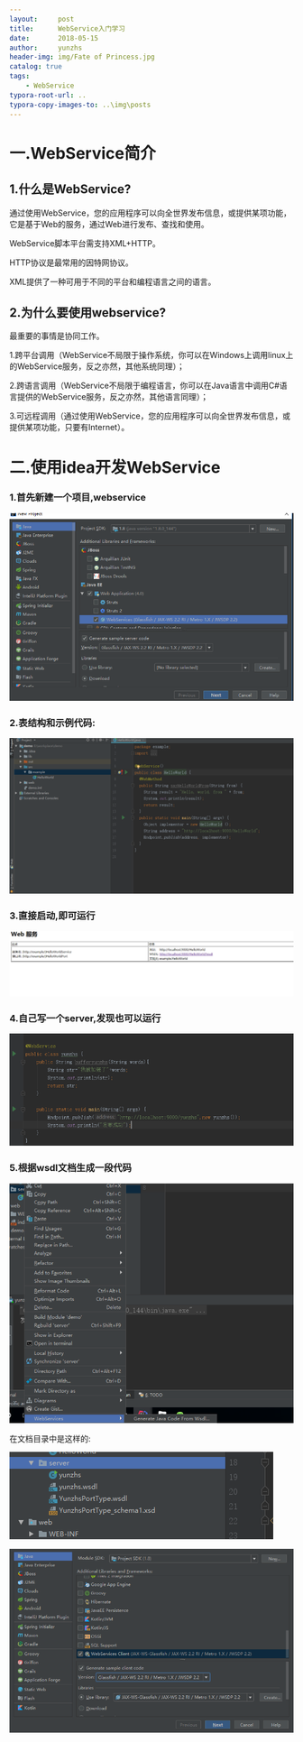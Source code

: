 ```yaml
---
layout:     post
title:      WebService入门学习
date:       2018-05-15
author:     yunzhs
header-img: img/Fate of Princess.jpg
catalog: true
tags:
    - WebService
typora-root-url: ..
typora-copy-images-to: ..\img\posts
---
```


# 一.WebService简介

## 1.什么是WebService?

通过使用WebService，您的应用程序可以向全世界发布信息，或提供某项功能，它是基于Web的服务，通过Web进行发布、查找和使用。

WebService脚本平台需支持XML+HTTP。

HTTP协议是最常用的因特网协议。

XML提供了一种可用于不同的平台和编程语言之间的语言。

## 2.为什么要使用webservice?

最重要的事情是协同工作。

1.跨平台调用（WebService不局限于操作系统，你可以在Windows上调用linux上的WebService服务，反之亦然，其他系统同理）；

2.跨语言调用（WebService不局限于编程语言，你可以在Java语言中调用C#语言提供的WebService服务，反之亦然，其他语言同理）；

3.可远程调用（通过使用WebService，您的应用程序可以向全世界发布信息，或提供某项功能，只要有Internet）。

# 二.使用idea开发WebService

### 1.首先新建一个项目,webservice

![1526452999201](/img/posts/1526452999201.png)

### 2.表结构和示例代码:

![1526453129689](/img/posts/1526453129689.png)

### 3.直接启动,即可运行

![1526453185106](/img/posts/1526453185106.png)

### 4.自己写一个server,发现也可以运行

![1526453805801](/img/posts/1526453805801.png)

### 5.根据wsdl文档生成一段代码

![1526455521942](/img/posts/1526455521942.png)



在文档目录中是这样的:

![1526454088500](/img/posts/1526454088500.png)

![1526456033799](/img/posts/1526456033799.png)

